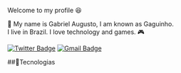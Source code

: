 Welcome to my profile 😆 

 📣 My name is Gabriel Augusto, I am known as Gaguinho.  
I live in Brazil. I love technology and games. 🎮 

[![Twitter Badge](https://img.shields.io/badge/-@gxguinho-4c2882?style=flat-square&labelColor=4c2882&logo=twitter&logoColor=white&link=https://twitter.com/Gxguinho)](https://twitter.com/Gxguinho)
[![Gmail Badge](https://img.shields.io/badge/-Gmail-4c2882?style=flat-square&labelColor=4c2882&logo=gmail&logoColor=white&link=mailto:gabrielapl@unipam.edu.br)](mailto:gabrielapl@unipam.edu.br)

##🚀Tecnologias
    
    
